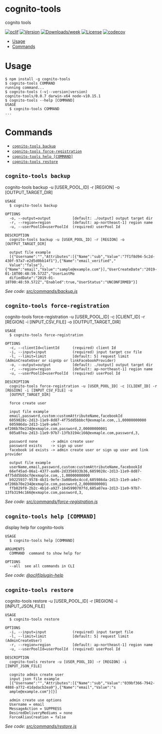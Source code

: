 cognito-tools
=============

cognito tools

[![oclif](https://img.shields.io/badge/cli-oclif-brightgreen.svg)](https://oclif.io)
[![Version](https://img.shields.io/npm/v/cognito-tools.svg)](https://npmjs.org/package/cognito-tools)
[![Downloads/week](https://img.shields.io/npm/dw/cognito-tools.svg)](https://npmjs.org/package/cognito-tools)
[![License](https://img.shields.io/npm/l/cognito-tools.svg)](https://github.com/keisuke6065/cognito-tools/blob/master/package.json)
[![codecov](https://codecov.io/gh/keisuke6065/cognito-tools/branch/master/graph/badge.svg)](https://codecov.io/gh/keisuke6065/cognito-tools)
<!-- toc -->
* [Usage](#usage)
* [Commands](#commands)
<!-- tocstop -->
# Usage
<!-- usage -->
```sh-session
$ npm install -g cognito-tools
$ cognito-tools COMMAND
running command...
$ cognito-tools (-v|--version|version)
cognito-tools/0.0.7 darwin-x64 node-v10.15.1
$ cognito-tools --help [COMMAND]
USAGE
  $ cognito-tools COMMAND
...
```
<!-- usagestop -->
# Commands
<!-- commands -->
* [`cognito-tools backup`](#cognito-tools-backup)
* [`cognito-tools force-registration`](#cognito-tools-force-registration)
* [`cognito-tools help [COMMAND]`](#cognito-tools-help-command)
* [`cognito-tools restore`](#cognito-tools-restore)

## `cognito-tools backup`

cognito-tools backup -u [USER_POOL_ID] -r [REGION] -o [OUTPUT_TARGET_DIR]

```
USAGE
  $ cognito-tools backup

OPTIONS
  -o, --output=output          [default: ./output] output target dir
  -r, --region=region          [default: ap-northeast-1] region name
  -u, --userPoolId=userPoolId  (required) userPool Id

DESCRIPTION
  cognito-tools backup -u [USER_POOL_ID] -r [REGION] -o [OUTPUT_TARGET_DIR]

  output file example
  [{"Username":"","Attributes":[{"Name":"sub","Value":"7f1f8d94-5c2d-430f-97a7-e2d5d0bb14f1"},{"Name":"email_verified","
  Value":"false"},{"Name":"email","Value":"sample@example.com"}],"UserCreateDate":"2019-01-18T00:48:59.572Z","UserLastMo
  difiedDate":"2019-01-18T00:48:59.572Z","Enabled":true,"UserStatus":"UNCONFIRMED"}]
```

_See code: [src/commands/backup.js](https://github.com/keisuke6065/cognito-tools/blob/v0.0.7/src/commands/backup.js)_

## `cognito-tools force-registration`

cognito-tools force-registration -u [USER_POOL_ID] -c [CLIENT_ID] -r [REGION] -i [INPUT_CSV_FILE] -o [OUTPUT_TARGET_DIR]

```
USAGE
  $ cognito-tools force-registration

OPTIONS
  -c, --clientId=clientId      (required) client Id
  -i, --input=input            (required) input target csv file
  -l, --limit=limit            [default: 5] request limit (AdminCreateUser or signUp or linkFacebookProvider)
  -o, --output=output          [default: ./output] output target dir
  -r, --region=region          [default: ap-northeast-1] region name
  -u, --userPoolId=userPoolId  (required) userPool Id

DESCRIPTION
  cognito-tools force-registration -u [USER_POOL_ID] -c [CLIENT_ID] -r [REGION] -i [INPUT_CSV_FILE] -o 
  [OUTPUT_TARGET_DIR]

  force create user

  input file example
  email,password,custom:customAttributeName,facebookId
  6059028c-2d13-11e9-8d87-4f75dd5bbbcf@exmaple.com,,1,00000000000
  605986da-2d13-11e9-a4e7-ef206b70e234@exmaple.com,password,2,00000000001
  605a07ea-2d13-11e9-97b7-13fb3194c166@exmaple.com,password,3,

  password none      -> admin create user
  password exists    -> sign up user
  facebook id exists -> admin create user or sign up user and link provider

  output file example
  userName,email,password,custom:customAttributeName,facebookId
  66ef45ad-86a1-4377-aa86-2d3356933b36,6059028c-2d13-11e9-8d87-4f75dd5bbbcf@exmaple.com,,1,00000000000
  b9225937-9578-4b31-9efe-3a00bebc4ccd,605986da-2d13-11e9-a4e7-ef206b70e234@exmaple.com,password,2,00000000001
  ffb029f0-2b2c-4b1d-a927-1845990707fd,605a07ea-2d13-11e9-97b7-13fb3194c166@exmaple.com,password,3,
```

_See code: [src/commands/force-registration.js](https://github.com/keisuke6065/cognito-tools/blob/v0.0.7/src/commands/force-registration.js)_

## `cognito-tools help [COMMAND]`

display help for cognito-tools

```
USAGE
  $ cognito-tools help [COMMAND]

ARGUMENTS
  COMMAND  command to show help for

OPTIONS
  --all  see all commands in CLI
```

_See code: [@oclif/plugin-help](https://github.com/oclif/plugin-help/blob/v2.1.6/src/commands/help.ts)_

## `cognito-tools restore`

cognito-tools restore -u [USER_POOL_ID] -r [REGION] -i [INPUT_JSON_FILE]

```
USAGE
  $ cognito-tools restore

OPTIONS
  -i, --input=input            (required) input target file
  -l, --limit=limit            [default: 5] request limit (AdminCreateUser)
  -r, --region=region          [default: ap-northeast-1] region name
  -u, --userPoolId=userPoolId  (required) userPool Id

DESCRIPTION
  cognito-tools restore -u [USER_POOL_ID] -r [REGION] -i [INPUT_JSON_FILE]

  cognito admin create user
  input json file example
  [{"Username":"","Attributes":[{"Name":"sub","Value":"039bf366-7942-4888-a772-41dadacb2ea9"},{"Name":"email","Value":"s
  ample@example.com"}]}]

  admin create use options
  Username = email
  MessageAction = SUPPRESS
  DesiredDeliveryMediums = none
  ForceAliasCreation = false
```

_See code: [src/commands/restore.js](https://github.com/keisuke6065/cognito-tools/blob/v0.0.7/src/commands/restore.js)_
<!-- commandsstop -->
